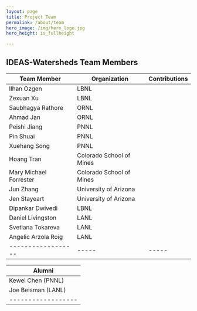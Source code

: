 ```yaml
---
layout: page
title: Project Team
permalink: /about/team
hero_image: /img/hero_logo.jpg
hero_height: is_fullheight

---
```

<h2>IDEAS-Watersheds Team Members</h2>

| Team Member | Organization | Contributions |
| ----------- | ------------ | --------  |
| Ilhan Ozgen | LBNL  |[<i class="fab fa-github"></i>](https://github.com/zgxn) |
| Zexuan Xu   | LBNL  |[<i class="fab fa-github"></i>](https://github.com/zexuanxu) |
| Saubhagya Rathore | ORNL   |  [<i class="fab fa-github"></i>](https://github.com/saubhagya-gatech)
| Ahmad Jan   | ORNL  | [<i class="fab fa-github"></i>](https://github.com/ajkhattak)  |
| Peishi Jiang | PNNL |  |
| Pin Shuai   | PNNL  |  |
| Xuehang Song | PNNL |  |
| Hoang Tran  | Colorado School of Mines |  |
| Mary Michael Forrester | Colorado School of Mines   |  |
| Jun Zhang  | University of Arizona | [<i class="fab fa-github"></i>](https://github.com/junzhang55) |
| Jen Stayeart | University of Arizona |  | 
| Dipankar Dwivedi | LBNL | [<i class="fab fa-github"></i>](https://github.com/ddwivedi08) |
| Daniel Livingston | LANL | [<i class="fab fa-github"></i>](https://github.com/daniellivingston) |
| Svetlana Tokareva | LANL | |
| Angelic Arzola Roig | LANL | [<i class="fab fa-github"></i>](https://github.com/amaroig) |
| ------------------  | ----- | ----- |


| Alumni |
| ------------------  |
| Kewei Chen (PNNL)    |
| Joe Beisman (LANL)   |
| ------------------  |


           
